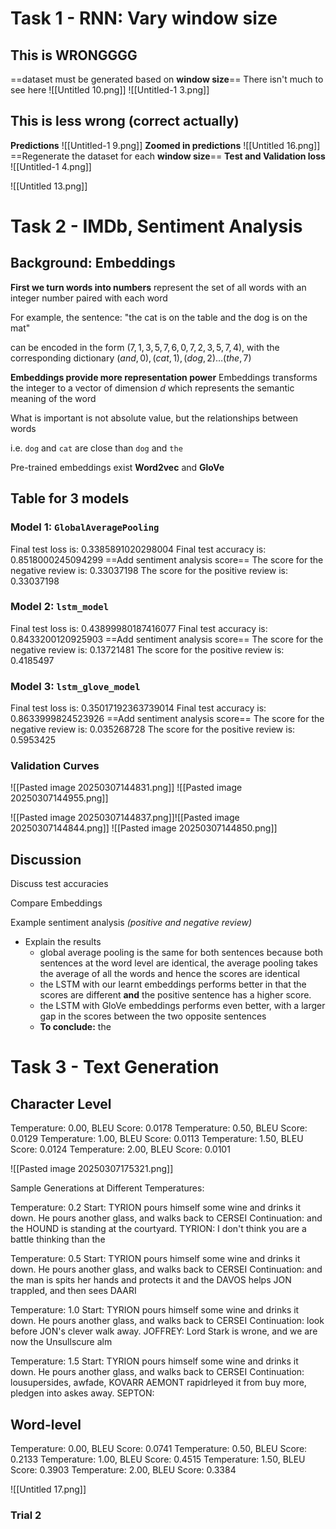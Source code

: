 


# Task 1 - RNN: Vary window size

## This is WRONGGGG
==dataset must be generated based on **window size**==
There isn't much to see here
![[Untitled 10.png]]
![[Untitled-1 3.png]]
## This is less wrong (correct actually)

**Predictions**
![[Untitled-1 9.png]]
**Zoomed in predictions**
![[Untitled 16.png]]
==Regenerate the dataset for each **window size**==
**Test and Validation loss**
![[Untitled-1 4.png]]


![[Untitled 13.png]]


# Task 2 - IMDb, Sentiment Analysis

## Background: Embeddings

**First we turn words into numbers**
represent the set of all words with an integer number paired with each word

For example, the sentence:
"the cat is on the table and the dog is on the mat"

can be encoded in the form $(7, 1, 3, 5, 7, 6, 0, 7, 2, 3, 5, 7, 4)$, with the corresponding dictionary $(and, 0), (cat, 1), (dog, 2)\dots (the, 7)$

**Embeddings provide more representation power**
Embeddings transforms the integer to a vector of dimension $d$ which represents the semantic meaning of the word

What is important is not absolute value, but the relationships between words

i.e. `dog` and `cat` are close than `dog` and `the`

Pre-trained embeddings exist **Word2vec** and **GloVe**

## Table for 3 models

### Model 1: `GlobalAveragePooling`
Final test loss is: 0.3385891020298004 
Final test accuracy is: 0.8518000245094299
==Add sentiment analysis score==
The score for the negative review is: 0.33037198 
The score for the positive review is: 0.33037198
### Model 2: `lstm_model`
Final test loss is: 0.43899980187416077 
Final test accuracy is: 0.8433200120925903
==Add sentiment analysis score==
The score for the negative review is: 0.13721481 
The score for the positive review is: 0.4185497

### Model 3: `lstm_glove_model`
Final test loss is: 0.35017192363739014 
Final test accuracy is: 0.8633999824523926
==Add sentiment analysis score==
The score for the negative review is: 0.035268728 
The score for the positive review is: 0.5953425

### Validation Curves
![[Pasted image 20250307144831.png]]
![[Pasted image 20250307144955.png]]

![[Pasted image 20250307144837.png]]![[Pasted image 20250307144844.png]]
![[Pasted image 20250307144850.png]]
## Discussion

Discuss test accuracies

Compare Embeddings

Example sentiment analysis *(positive and negative review)*
- Explain the results 
	- global average pooling is the same for both sentences because both sentences at the word level are identical, the average pooling takes the average of all the words and hence the scores are identical
	- the LSTM with our learnt embeddings performs better in that the scores are different **and** the positive sentence has a higher score. 
	- the LSTM with GloVe embeddings performs even better, with a larger gap in the scores between the two opposite sentences
	- **To conclude:** the


# Task 3 - Text Generation

## Character Level


Temperature: 0.00, BLEU Score: 0.0178 
Temperature: 0.50, BLEU Score: 0.0129 
Temperature: 1.00, BLEU Score: 0.0113 
Temperature: 1.50, BLEU Score: 0.0124 
Temperature: 2.00, BLEU Score: 0.0101

![[Pasted image 20250307175321.png]]


Sample Generations at Different Temperatures: 

Temperature: 0.2 
Start: TYRION pours himself some wine and drinks it down. He pours another glass, and walks back to CERSEI 
Continuation: and the HOUND is standing at the courtyard. TYRION: I don't think you are a battle thinking than the 

Temperature: 0.5 
Start: TYRION pours himself some wine and drinks it down. He pours another glass, and walks back to CERSEI 
Continuation: and the man is spits her hands and protects it and the DAVOS helps JON trappled, and then sees DAARI 

Temperature: 1.0 
Start: TYRION pours himself some wine and drinks it down. He pours another glass, and walks back to CERSEI 
Continuation: look before JON's clever walk away. JOFFREY: Lord Stark is wrone, and we are now the Unsullscure alm 

Temperature: 1.5 
Start: TYRION pours himself some wine and drinks it down. He pours another glass, and walks back to CERSEI 
Continuation: lousupersides, awfade, KOVARR AEMONT rapidrleyed it from buy more, pledgen into askes away. SEPTON:

## Word-level

Temperature: 0.00, BLEU Score: 0.0741
Temperature: 0.50, BLEU Score: 0.2133
Temperature: 1.00, BLEU Score: 0.4515
Temperature: 1.50, BLEU Score: 0.3903
Temperature: 2.00, BLEU Score: 0.3384

![[Untitled 17.png]]
### Trial 2

